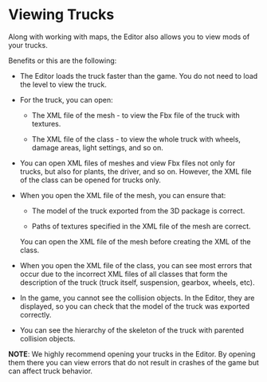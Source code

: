# Viewing Trucks

Along with working with maps, the Editor also allows you to view mods of your trucks.

Benefits or this are the following:

-   The Editor loads the truck faster than the game. You do not need to load the level to view the truck.

-   For the truck, you can open:

    -   The XML file of the mesh - to view the Fbx file of the truck with textures.

    -   The XML file of the class - to view the whole truck with wheels, damage areas, light settings, and so on.

-   You can open XML files of meshes and view Fbx files not only for trucks, but also for plants, the driver, and so on. However, the XML file of the class can be opened for trucks only.

-   When you open the XML file of the mesh, you can ensure that:

    -   The model of the truck exported from the 3D package is correct.

    -   Paths of textures specified in the XML file of the mesh are correct.

    You can open the XML file of the mesh before creating the XML of the class.

-   When you open the XML file of the class, you can see most errors that occur due to the incorrect XML files of all classes that form the description of the truck (truck itself, suspension, gearbox, wheels, etc).

-   In the game, you cannot see the collision objects. In the Editor, they are displayed, so you can check that the model of the truck was exported correctly.

-   You can see the hierarchy of the skeleton of the truck with parented collision objects.

**NOTE**: We highly recommend opening your trucks in the Editor. By opening them there you can view errors that do not result in crashes of the game but can affect truck behavior.

